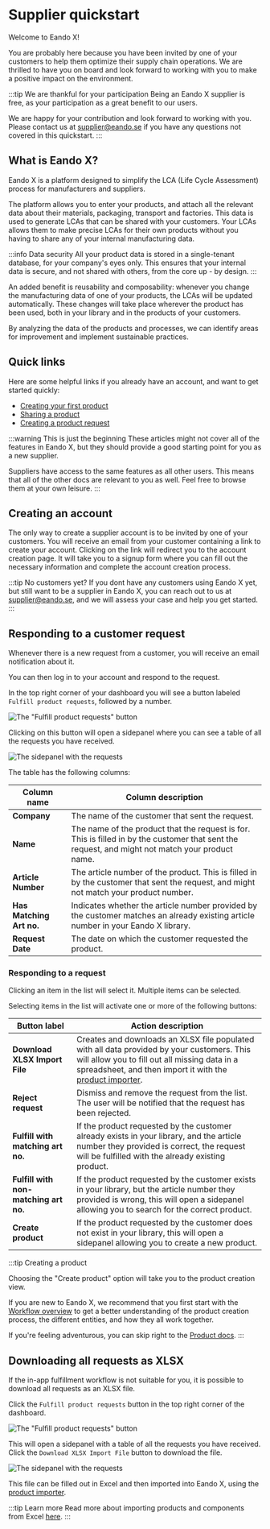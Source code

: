 # Supplier quickstart

Welcome to Eando X!

You are probably here because you have been invited by one of your customers to help them optimize their supply chain operations. We are thrilled to have you on board and look forward to working with you to make a positive impact on the environment.

:::tip We are thankful for your participation
Being an Eando X supplier is free, as your participation as a great benefit to our users.

We are happy for your contribution and look forward to working with you. Please contact us at [supplier@eando.se](mailto:supplier@eando.se) if you have any questions not covered in this quickstart.
:::

## What is Eando X?

Eando X is a platform designed to simplify the LCA (Life Cycle Assessment) process for manufacturers and suppliers.

The platform allows you to enter your products, and attach all the relevant data about their materials, packaging, transport and factories. This data is used to generate LCAs that can be shared with your customers. Your LCAs allows them to make precise LCAs for their own products without you having to share any of your internal manufacturing data.

:::info Data security
All your product data is stored in a single-tenant database, for your company's eyes only. This ensures that your internal data is secure, and not shared with others, from the core up - by design.
:::

An added benefit is reusability and composability: whenever you change the manufacturing data of one of your products, the LCAs will be updated automatically. These changes will take place wherever the product has been used, both in your library and in the products of your customers.

By analyzing the data of the products and processes, we can identify areas for improvement and implement sustainable practices.

## Quick links

Here are some helpful links if you already have an account, and want to get started quickly:

- [Creating your first product](/documentation/guides/creating-your-first-product)
- [Sharing a product](/documentation/guides/sharing-a-product)
- [Creating a product request](/documentation/guides/creating-a-product-request)

:::warning This is just the beginning
These articles might not cover all of the features in Eando X, but they should provide a good starting point for you as a new supplier.

Suppliers have access to the same features as all other users. This means that all of the other docs are relevant to you as well. Feel free to browse them at your own leisure.
:::

## Creating an account

The only way to create a supplier account is to be invited by one of your customers. You will receive an email from your customer containing a link to create your account. Clicking on the link will redirect you to the account creation page. It will take you to a signup form where you can fill out the necessary information and complete the account creation process.

:::tip No customers yet?
If you dont have any customers using Eando X yet, but still want to be a supplier in Eando X, you can reach out to us at [supplier@eando.se](mailto:supplier@eando.se), and we will assess your case and help you get started.
:::

## Responding to a customer request

Whenever there is a new request from a customer, you will receive an email notification about it.

You can then log in to your account and respond to the request.

In the top right corner of your dashboard you will see a button labeled `Fulfill product requests`, followed by a number.

![The "Fulfill product requests" button](/images/supplier-quickstart/fulfill-requests-button.jpg)

Clicking on this button will open a sidepanel where you can see a table of all the requests you have received.

![The sidepanel with the requests](/images/supplier-quickstart/requests-modal.jpg)

The table has the following columns:

| Column name              | Column description                                                                                                                               |
| ------------------------ | ------------------------------------------------------------------------------------------------------------------------------------------------ |
| **Company**              | The name of the customer that sent the request.                                                                                                  |
| **Name**                 | The name of the product that the request is for. This is filled in by the customer that sent the request, and might not match your product name. |
| **Article Number**       | The article number of the product. This is filled in by the customer that sent the request, and might not match your product number.             |
| **Has Matching Art no.** | Indicates whether the article number provided by the customer matches an already existing article number in your Eando X library.                |
| **Request Date**         | The date on which the customer requested the product.                                                                                            |

### Responding to a request

Clicking an item in the list will select it. Multiple items can be selected.

Selecting items in the list will activate one or more of the following buttons:

| Button label                          | Action description                                                                                                                                                                            |
| ------------------------------------- | --------------------------------------------------------------------------------------------------------------------------------------------------------------------------------------------- |
| **Download XLSX Import File**         | Creates and downloads an XLSX file populated with all data provided by your customers. This will allow you to fill out all missing data in a spreadsheet, and then import it with the [product importer](/documentation/product/product-excel-import).|
| **Reject request**                    | Dismiss and remove the request from the list. The user will be notified that the request has been rejected.                                                                                   |
| **Fulfill with matching art no.**     | If the product requested by the customer already exists in your library, and the article number they provided is correct, the request will be fulfilled with the already existing product.    |
| **Fulfill with non-matching art no.** | If the product requested by the customer exists in your library, but the article number they provided is wrong, this will open a sidepanel allowing you to search for the correct product. |
| **Create product**                    | If the product requested by the customer does not exist in your library, this will open a sidepanel allowing you to create a new product.                                                  |

:::tip Creating a product

Choosing the "Create product" option will take you to the product creation view.

If you are new to Eando X, we recommend that you first start with the [Workflow overview](/documentation/getting-started/workflow-overview) to get a better understanding of the product creation process, the different entities, and how they all work together.

If you're feeling adventurous, you can skip right to the [Product docs](/documentation/product/product-overview).
:::

## Downloading all requests as XLSX

If the in-app fulfillment workflow is not suitable for you, it is possible to download all requests as an XLSX file.

Click the `Fulfill product requests` button in the top right corner of the dashboard.

![The "Fulfill product requests" button](/images/supplier-quickstart/fulfill-requests-button.jpg)

This will open a sidepanel with a table of all the requests you have received. Click the `Download XLSX Import File` button to download the file.

![The sidepanel with the requests](/images/supplier-quickstart/xlsx-import-button.jpg)

This file can be filled out in Excel and then imported into Eando X, using the [product importer](/documentation/product/product-excel-import).

:::tip Learn more
Read more about importing products and components from Excel [here](/documentation/product/product-excel-import).
:::

